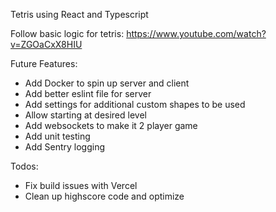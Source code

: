 Tetris using React and Typescript

Follow basic logic for tetris: https://www.youtube.com/watch?v=ZGOaCxX8HIU

Future Features:
- Add Docker to spin up server and client
- Add better eslint file for server
- Add settings for additional custom shapes to be used
- Allow starting at desired level
- Add websockets to make it 2 player game
- Add unit testing
- Add Sentry logging

Todos:
- Fix build issues with Vercel
- Clean up highscore code and optimize